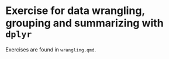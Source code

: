 # Exercise for data wrangling, grouping and summarizing with `dplyr`

Exercises are found in `wrangling.qmd`.